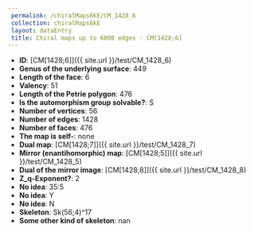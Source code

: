 ```yaml
--- 
 permalink: /chiralMaps6kE/CM_1428_6 
 collection: chiralMaps6kE
 layout: dataEntry
 title: Chiral maps up to 6000 edges - CM[1428;6]
---
```


- **ID**: [CM[1428;6]]({{ site.url }}/test/CM_1428_6)
- **Genus of the underlying surface**: 449
- **Length of the face**: 6
- **Valency**: 51
- **Length of the Petrie polygon**: 476
- **Is the automorphism group solvable?**: S
- **Number of vertices**: 56
- **Number of edges**: 1428
- **Number of faces**: 476
- **The map is self-**: none
- **Dual map**: [CM[1428;7]]({{ site.url }}/test/CM_1428_7)
- **Mirror (enantihomorphic) map**: [CM[1428;5]]({{ site.url }}/test/CM_1428_5)
- **Dual of the mirror image**: [CM[1428;8]]({{ site.url }}/test/CM_1428_8)
- **Z_q-Exponent?**: 2
- **No idea**:  35:5
- **No idea**: Y
- **No idea**: N
- **Skeleton**: Sk(56;4)^17
- **Some other kind of skeleton**: nan
